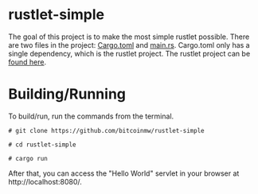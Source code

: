 # rustlet-simple

The goal of this project is to make the most simple rustlet possible. There are two files in the project: [Cargo.toml](https://github.com/bitcoinmw/rustlet-simple/blob/master/Cargo.toml) and [main.rs](https://github.com/bitcoinmw/rustlet-simple/blob/master/src/main.rs). Cargo.toml only has a single dependency, which is the rustlet project. The rustlet project can be [found here](https://github.com/bitcoinmw/rustlet).

# Building/Running

To build/run, run the commands from the terminal.

```
# git clone https://github.com/bitcoinmw/rustlet-simple

# cd rustlet-simple

# cargo run
```

After that, you can access the "Hello World" servlet in your browser at http://localhost:8080/.

